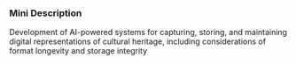 ### Mini Description

Development of AI-powered systems for capturing, storing, and maintaining digital representations of cultural heritage, including considerations of format longevity and storage integrity
